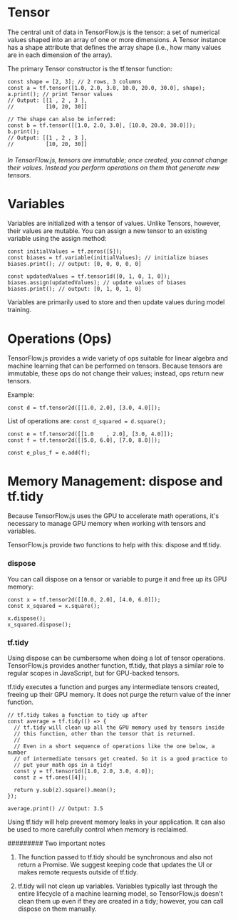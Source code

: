 # Tensor
The central unit of data in TensorFlow.js is the tensor: a set of numerical values shaped into an array of one or more dimensions. A Tensor instance has a shape attribute that defines the array shape (i.e., how many values are in each dimension of the array).

The primary Tensor constructor is the tf.tensor function:

~~~~// 2x3 Tensor
const shape = [2, 3]; // 2 rows, 3 columns
const a = tf.tensor([1.0, 2.0, 3.0, 10.0, 20.0, 30.0], shape);
a.print(); // print Tensor values
// Output: [[1 , 2 , 3 ],
//          [10, 20, 30]]

// The shape can also be inferred:
const b = tf.tensor([[1.0, 2.0, 3.0], [10.0, 20.0, 30.0]]);
b.print();
// Output: [[1 , 2 , 3 ],
//          [10, 20, 30]]
~~~~
###### In TensorFlow.js, tensors are immutable; once created, you cannot change their values. Instead you perform operations on them that generate new tensors.

# Variables
Variables are initialized with a tensor of values. Unlike Tensors, however, their values are mutable. You can assign a new tensor to an existing variable using the assign method:

~~~~
const initialValues = tf.zeros([5]);
const biases = tf.variable(initialValues); // initialize biases
biases.print(); // output: [0, 0, 0, 0, 0]

const updatedValues = tf.tensor1d([0, 1, 0, 1, 0]);
biases.assign(updatedValues); // update values of biases
biases.print(); // output: [0, 1, 0, 1, 0]
~~~~
Variables are primarily used to store and then update values during model training.

# Operations (Ops)
TensorFlow.js provides a wide variety of ops suitable for linear algebra and machine learning that can be performed on tensors. Because tensors are immutable, these ops do not change their values; instead, ops return new tensors.

Example:
~~~~
const d = tf.tensor2d([[1.0, 2.0], [3.0, 4.0]]);
~~~~
List of operations are:
`const d_squared = d.square();`

~~~~
const e = tf.tensor2d([[1.0    , 2.0], [3.0, 4.0]]);
const f = tf.tensor2d([[5.0, 6.0], [7.0, 8.0]]);

const e_plus_f = e.add(f);
~~~~

# Memory Management: dispose and tf.tidy
Because TensorFlow.js uses the GPU to accelerate math operations, it's necessary to manage GPU memory when working with tensors and variables.

TensorFlow.js provide two functions to help with this: dispose and tf.tidy.

### dispose
You can call dispose on a tensor or variable to purge it and free up its GPU memory:

~~~~
const x = tf.tensor2d([[0.0, 2.0], [4.0, 6.0]]);
const x_squared = x.square();

x.dispose();
x_squared.dispose();
~~~~
### tf.tidy
Using dispose can be cumbersome when doing a lot of tensor operations. TensorFlow.js provides another function, tf.tidy, that plays a similar role to regular scopes in JavaScript, but for GPU-backed tensors.

tf.tidy executes a function and purges any intermediate tensors created, freeing up their GPU memory. It does not purge the return value of the inner function.

~~~~
// tf.tidy takes a function to tidy up after
const average = tf.tidy(() => {
  // tf.tidy will clean up all the GPU memory used by tensors inside
  // this function, other than the tensor that is returned.
  //
  // Even in a short sequence of operations like the one below, a number
  // of intermediate tensors get created. So it is a good practice to
  // put your math ops in a tidy!
  const y = tf.tensor1d([1.0, 2.0, 3.0, 4.0]);
  const z = tf.ones([4]);

  return y.sub(z).square().mean();
});

average.print() // Output: 3.5

~~~~
Using tf.tidy will help prevent memory leaks in your application. It can also be used to more carefully control when memory is reclaimed.

######### Two important notes
1) The function passed to tf.tidy should be synchronous and also not return a Promise. We suggest keeping code that updates the UI or makes remote requests outside of tf.tidy.

2) tf.tidy will not clean up variables. Variables typically last through the entire lifecycle of a machine learning model, so TensorFlow.js doesn't clean them up even if they are created in a tidy; however, you can call dispose on them manually.